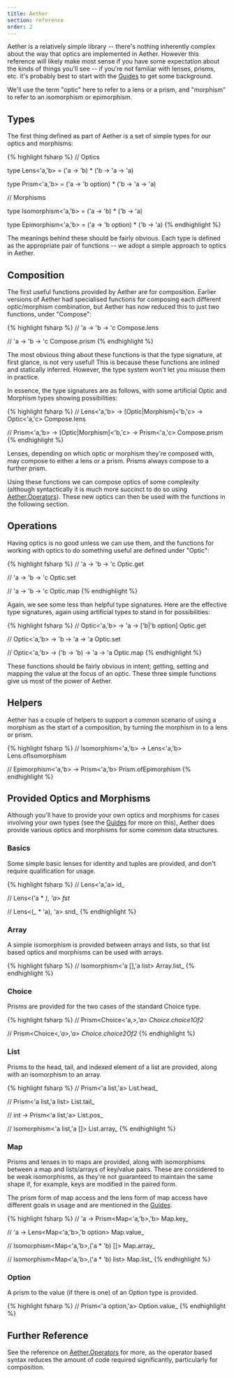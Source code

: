 ```yaml
---
title: Aether
section: reference
order: 2
---
```


Aether is a relatively simple library -- there's nothing inherently complex about the way that optics are implemented in Aether. However this reference will likely make most sense if you have some expectation about the kinds of things you'll see -- if you're not familiar with lenses, prisms, etc. it's probably best to start with the [Guides][guides] to get some background.

We'll use the term "optic" here to refer to a lens or a prism, and "morphism" to refer to an isomorphism or epimorphism.

## Types

The first thing defined as part of Aether is a set of simple types for our optics and morphisms:

{% highlight fsharp %}
// Optics

type Lens<'a,'b> =
    ('a -> 'b) * ('b -> 'a -> 'a)

type Prism<'a,'b> =
    ('a -> 'b option) * ('b -> 'a -> 'a)

// Morphisms

type Isomorphism<'a,'b> =
    ('a -> 'b) * ('b -> 'a)

type Epimorphism<'a,'b> =
    ('a -> 'b option) * ('b -> 'a)
{% endhighlight %}

The meanings behind these should be fairly obvious. Each type is defined as the appropriate pair of functions -- we adopt a simple approach to optics in Aether.

## Composition

The first useful functions provided by Aether are for composition. Earlier versions of Aether had specialised functions for composing each different optic/morphism combination, but Aether has now reduced this to just two functions, under "Compose":

{% highlight fsharp %}
// 'a -> 'b -> 'c
Compose.lens

// 'a -> 'b -> 'c
Compose.prism
{% endhighlight %}

The most obvious thing about these functions is that the type signature, at first glance, is not very useful! This is because these functions are inlined and statically inferred. However, the type system won't let you misuse them in practice.

In essence, the type signatures are as follows, with some artificial Optic and Morphism types showing possibilities:

{% highlight fsharp %}
// Lens<'a,'b> -> [Optic|Morphism]<'b,'c> -> Optic<'a,'c>
Compose.lens

// Prism<'a,'b> -> [Optic|Morphism]<'b,'c> -> Prism<'a,'c>
Compose.prism
{% endhighlight %}

Lenses, depending on which optic or morphism they're composed with, may compose to either a lens or a prism. Prisms always compose to a further prism.

Using these functions we can compose optics of some complexity (although syntactically it is much more succinct to do so using [Aether.Operators][aether.operators]). These new optics can then be used with the functions in the following section.

## Operations

Having optics is no good unless we can use them, and the functions for working with optics to do something useful are defined under "Optic":

{% highlight fsharp %}
// 'a -> 'b -> 'c
Optic.get

// 'a -> 'b -> 'c
Optic.set

// 'a -> 'b -> 'c
Optic.map
{% endhighlight %}

Again, we see some less than helpful type signatures. Here are the effective type signatures, again using artificial types to stand in for possibilities:

{% highlight fsharp %}
// Optic<'a,'b> -> 'a -> ['b|'b option]
Optic.get

// Optic<'a,'b> -> 'b -> 'a -> 'a
Optic.set

// Optic<'a,'b> -> ('b -> 'b) -> 'a -> 'a
Optic.map
{% endhighlight %}

These functions should be fairly obvious in intent; getting, setting and mapping the value at the focus of an optic. These three simple functions give us most of the power of Aether.

## Helpers

Aether has a couple of helpers to support a common scenario of using a morphism as the start of a composition, by turning the morphism in to a lens or prism.

{% highlight fsharp %}
// Isomorphism<'a,'b> -> Lens<'a,'b>
Lens.ofIsomorphism

// Epimorphism<'a,'b> -> Prism<'a,'b>
Prism.ofEpimorphism
{% endhighlight %}

## Provided Optics and Morphisms

Although you'll have to provide your own optics and morphisms for cases involving your own types (see the [Guides][guides] for more on this), Aether does provide various optics and morphisms for some common data structures.

### Basics

Some simple basic lenses for identity and tuples are provided, and don't require qualification for usage.

{% highlight fsharp %}
// Lens<'a,'a>
id_

// Lens<('a * _), 'a>
fst_

// Lens<(_ * 'a), 'a>
snd_
{% endhighlight %}

### Array

A simple isomorphism is provided between arrays and lists, so that list based optics and morphisms can be used with arrays.

{% highlight fsharp %}
// Isomorphism<'a [],'a list>
Array.list_
{% endhighlight %}

### Choice

Prisms are provided for the two cases of the standard Choice type.

{% highlight fsharp %}
// Prism<Choice<'a,_>,'a>
Choice.choice1Of2_

// Prism<Choice<_,'a>,'a>
Choice.choice2Of2_
{% endhighlight %}

### List

Prisms to the head, tail, and indexed element of a list are provided, along with an isomorphism to an array.

{% highlight fsharp %}
// Prism<'a list,'a>
List.head_

// Prism<'a list,'a list>
List.tail_

// int -> Prism<'a list,'a>
List.pos_

// Isomorphism<'a list,'a []>
List.array_
{% endhighlight %}

### Map

Prisms and lenses in to maps are provided, along with isomorphisms between a map and lists/arrays of key/value pairs. These are considered to be weak isomorphisms, as they're not guaranteed to maintain the same shape if, for example, keys are modified in the paired form.

The prism form of map access and the lens form of map access have different goals in usage and are mentioned in the [Guides][guides].

{% highlight fsharp %}
// 'a -> Prism<Map<'a,'b>,'b>
Map.key_

// 'a -> Lens<Map<'a,'b>,'b option>
Map.value_

// Isomorphism<Map<'a,'b>,('a * 'b) []>
Map.array_

// Isomorphism<Map<'a,'b>,('a * 'b) list>
Map.list_
{% endhighlight %}

### Option

A prism to the value (if there is one) of an Option type is provided.

{% highlight fsharp %}
// Prism<'a option,'a>
Option.value_
{% endhighlight %}

## Further Reference

See the reference on [Aether.Operators][aether.operators] for more, as the operator based syntax reduces the amount of code required significantly, particularly for composition.

<!--- Local --->

[guides]: /aether/guides
[aether.operators]: /aether/reference/aether.operators.html

